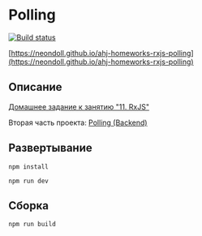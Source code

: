 # Polling

[![Build status](https://ci.appveyor.com/api/projects/status/11hywjskc46x56m7?svg=true)](https://ci.appveyor.com/project/neondoll/ahj-homeworks-rxjs-polling)

[https://neondoll.github.io/ahj-homeworks-rxjs-polling](https://neondoll.github.io/ahj-homeworks-rxjs-polling)

## Описание

[Домашнее задание к занятию "11. RxJS"](https://github.com/netology-code/ahj-homeworks/tree/AHJ-50/rxjs#polling)

Вторая часть проекта: [Polling (Backend)](https://github.com/neondoll/ahj-homeworks-rxjs-polling-backend)

## Развертывание

```npm install```

```npm run dev```

## Сборка

```npm run build```
